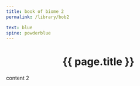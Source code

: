 ```yaml
---
title: book of biome 2
permalink: /library/bob2

text: blue
spine: powderblue
---
```

<center><h1>{{ page.title }}</h1></center>

content 2